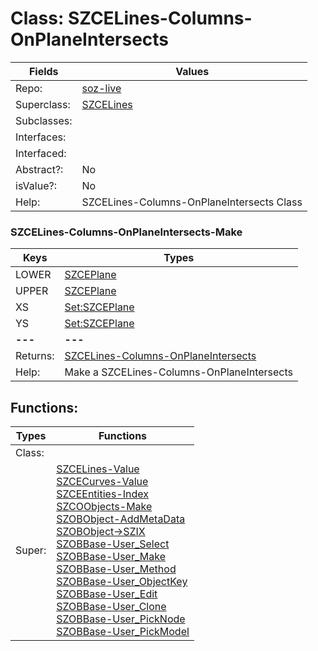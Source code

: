 
# Class:	SZCELines-Columns-OnPlaneIntersects

| Fields | Values |
| --------- | --------- |
| Repo: | [soz-live](/repos/soz-live.html) |
| Superclass: | [SZCELines](SZCELines.html) |
| Subclasses: |  |
| Interfaces: |  |
| Interfaced: |  |
| Abstract?: | No |
| isValue?: | No |
| Help: | SZCELines-Columns-OnPlaneIntersects Class |

### SZCELines-Columns-OnPlaneIntersects-Make

| Keys | Types |
| --------- | --------- |
| LOWER | [SZCEPlane](SZCEPlane.html) |
| UPPER | [SZCEPlane](SZCEPlane.html) |
| XS | [Set:SZCEPlane](SZCEPlane.html) |
| YS | [Set:SZCEPlane](SZCEPlane.html) |
| **---** | **---** |
| Returns: | [SZCELines-Columns-OnPlaneIntersects](SZCELines-Columns-OnPlaneIntersects.html) |
| Help: | Make a SZCELines-Columns-OnPlaneIntersects |


## Functions:

| Types | Functions |
| --------- | --------- |
| Class: |  |
| Super: | [SZCELines-Value](SZCELines.html) <br> [SZCECurves-Value](SZCECurves.html) <br> [SZCEEntities-Index](SZCEEntities.html) <br> [SZCOObjects-Make](SZCOObjects.html) <br> [SZOBObject-AddMetaData](SZOBObject.html) <br> [SZOBObject->SZIX](SZOBObject.html) <br> [SZOBBase-User_Select](SZOBBase.html) <br> [SZOBBase-User_Make](SZOBBase.html) <br> [SZOBBase-User_Method](SZOBBase.html) <br> [SZOBBase-User_ObjectKey](SZOBBase.html) <br> [SZOBBase-User_Edit](SZOBBase.html) <br> [SZOBBase-User_Clone](SZOBBase.html) <br> [SZOBBase-User_PickNode](SZOBBase.html) <br> [SZOBBase-User_PickModel](SZOBBase.html) |



